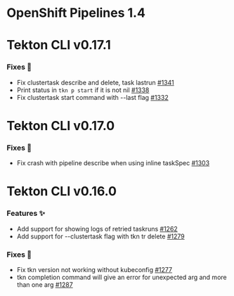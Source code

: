 # OpenShift Pipelines 1.4

# Tekton CLI v0.17.1

### Fixes 🐛

* Fix clustertask describe and delete, task lastrun [#1341](https://github.com/tektoncd/cli/pull/1341)
* Print status in `tkn p start` if it is not nil [#1338](https://github.com/tektoncd/cli/pull/1338)
* Fix clustertask start command with --last flag [#1332](https://github.com/tektoncd/cli/pull/1332)

# Tekton CLI v0.17.0

### Fixes 🐛

* Fix crash with pipeline describe when using inline taskSpec [#1303](https://github.com/tektoncd/cli/pull/1303)

# Tekton CLI v0.16.0

### Features ✨

* Add support for showing logs of retried taskruns [#1262](https://github.com/tektoncd/cli/pull/1262)
* Add support for --clustertask flag with tkn tr delete [#1279](https://github.com/tektoncd/cli/pull/1279)

### Fixes 🐛

* Fix tkn version not working without kubeconfig [#1277](https://github.com/tektoncd/cli/pull/1277)
* tkn completion command will give an error for unexpected arg and more than one arg [#1287](https://github.com/tektoncd/cli/pull/1287)
